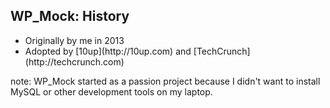 ##  WP_Mock: History

<ul>
    <li class="fragment">Originally by me in 2013</li>
    <li class="fragment">Adopted by [10up](http://10up.com) and [TechCrunch](http://techcrunch.com)</li>
</ul>

note:
    WP_Mock started as a passion project because I didn't want to install MySQL or other development tools on my laptop.
